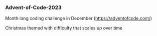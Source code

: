 <h3>Advent-of-Code-2023</h3>

Month long coding challenge in December (https://adventofcode.com/)

Christmas themed with difficulty that scales up over time
